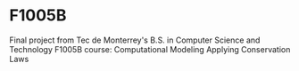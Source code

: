 # F1005B
Final project from Tec de Monterrey's B.S. in Computer Science and Technology F1005B course: Computational Modeling Applying Conservation Laws
